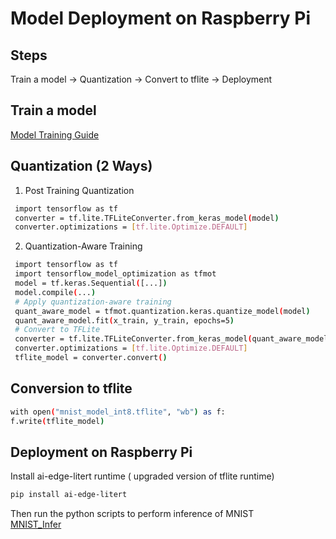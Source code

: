 # Model Deployment on Raspberry Pi  
## Steps
Train a model -> Quantization -> Convert to tflite -> Deployment
## Train a model  
[Model Training Guide](docs/revision_guide/deeplearning/module1.md)
## Quantization (2 Ways)  
1. Post Training Quantization
```bash
 import tensorflow as tf
 converter = tf.lite.TFLiteConverter.from_keras_model(model)
 converter.optimizations = [tf.lite.Optimize.DEFAULT]
```
2. Quantization-Aware Training
```bash
 import tensorflow as tf
 import tensorflow_model_optimization as tfmot
 model = tf.keras.Sequential([...])
 model.compile(...)
 # Apply quantization-aware training
 quant_aware_model = tfmot.quantization.keras.quantize_model(model)
 quant_aware_model.fit(x_train, y_train, epochs=5)
 # Convert to TFLite
 converter = tf.lite.TFLiteConverter.from_keras_model(quant_aware_model)
 converter.optimizations = [tf.lite.Optimize.DEFAULT]
 tflite_model = converter.convert()
```
 ## Conversion to tflite  
 ```bash
 with open("mnist_model_int8.tflite", "wb") as f:
 f.write(tflite_model)
```
## Deployment on Raspberry Pi  
Install ai-edge-litert runtime ( upgraded version of tflite runtime)  
```bash
pip install ai-edge-litert
```
Then run the python scripts to perform inference of MNIST  
[MNIST_Infer](https://github.com/pohyuwei0111/RaspberryPi_Project/blob/7413d62eb2ed2f6c1acdc63b64820696f9a75ba4/src/inference/mnist_infer.py)

